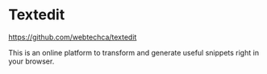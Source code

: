 # Textedit

<https://github.com/webtechca/textedit>

This is an online platform to transform and generate useful snippets right in your browser.
